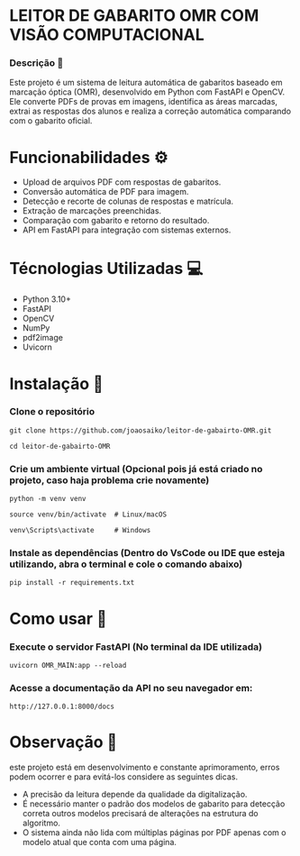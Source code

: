 # LEITOR DE GABARITO OMR COM VISÃO COMPUTACIONAL

### Descrição 📝
Este projeto é um sistema de leitura automática de gabaritos baseado em marcação óptica (OMR), desenvolvido em Python com FastAPI e OpenCV. Ele converte PDFs de provas em imagens, identifica as áreas marcadas, extrai as respostas dos alunos e realiza a correção automática comparando com o gabarito oficial.

# Funcionabilidades ⚙
- Upload de arquivos PDF com respostas de gabaritos.
- Conversão automática de PDF para imagem.
- Detecção e recorte de colunas de respostas e matrícula.
- Extração de marcações preenchidas.
- Comparação com gabarito e retorno do resultado.
- API em FastAPI para integração com sistemas externos.

# Técnologias Utilizadas 💻
- Python 3.10+
- FastAPI
- OpenCV
- NumPy
- pdf2image
- Uvicorn

# Instalação 📘
### Clone o repositório
```
git clone https://github.com/joaosaiko/leitor-de-gabairto-OMR.git

cd leitor-de-gabairto-OMR
```
### Crie um ambiente virtual (Opcional pois já está criado no projeto, caso haja problema crie novamente)
```
python -m venv venv

source venv/bin/activate  # Linux/macOS

venv\Scripts\activate     # Windows
```
### Instale as dependências (Dentro do VsCode ou IDE que esteja utilizando, abra o terminal e cole o comando abaixo)
```
pip install -r requirements.txt
```
# Como usar 💭
### Execute o servidor FastAPI (No terminal da IDE utilizada)
```
uvicorn OMR_MAIN:app --reload
```
### Acesse a documentação da API no seu navegador em:
```
http://127.0.0.1:8000/docs
```
# Observação 📌
este projeto está em desenvolvimento e constante aprimoramento, erros podem ocorrer e para evitá-los considere as seguintes dicas.
- A precisão da leitura depende da qualidade da digitalização.
- É necessário manter o padrão dos modelos de gabarito para detecção correta outros modelos precisará de alterações na estrutura do algoritmo.
- O sistema ainda não lida com múltiplas páginas por PDF apenas com o modelo atual que conta com uma página.


